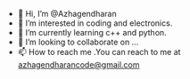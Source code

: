 - 👋 Hi, I’m @Azhagendharan
- 👀 I’m interested in coding and electronics.
- 🌱 I’m currently learning c++ and python.
- 💞️ I’m looking to collaborate on ...
- 📫 How to reach me .You can reach to me at azhagendharancode@gmail.com

<!---
Azhagendharan/Azhagendharan is a ✨ special ✨ repository because its `README.md` (this file) appears on your GitHub profile.
You can click the Preview link to take a look at your changes.
--->
